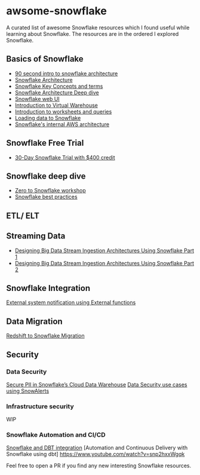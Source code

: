 # awsome-snowflake
A curated list of awesome Snowflake resources which I found useful while learning about Snowflake. The resources are in the ordered I explored Snowflake.

## Basics of Snowflake
- [90 second intro to snowflake architecture](https://www.youtube.com/watch?v=Z2OYJFI2P8I)
- [Snowflake Architecture](https://www.youtube.com/watch?v=QTEprlUFWNY)
- [Snowflake Key Concepts and terms](https://www.youtube.com/watch?v=fEtoYweBNQ4)
- [Snowflake Architecture Deep dive](https://www.youtube.com/watch?v=dxrEHqMFUWI)
- [Snowflake web UI](https://www.youtube.com/watch?v=fEtoYweBNQ4)
- [Introduction to Virtual Warehouse](https://www.youtube.com/watch?v=iOsMbqIDPss)
- [Introduction to worksheets and queries](https://www.youtube.com/watch?v=mH4pvxcfNYw)
- [Loading data to Snowflake](https://www.youtube.com/watch?v=us6MChC8T9Y)
- [Snowflake's internal AWS architecture](https://www.youtube.com/watch?v=1DOrNBv1Sz8)

## Snowflake Free Trial
- [30-Day Snowflake Trial with $400 credit](https://trial.snowflake.com/)

## Snowflake deep dive
- [Zero to Snowflake workshop](https://www.youtube.com/watch?v=bprbBn0ILew)
- [Snowflake best practices](https://www.youtube.com/watch?v=RD5_zYBl3Ss)


## ETL/ ELT


## Streaming Data

- [Designing Big Data Stream Ingestion Architectures Using Snowflake Part 1](http://www.snowflake.com/blog/designing-big-data-stream-ingestion-architectures-using-snowflake-part-1/)
- [Designing Big Data Stream Ingestion Architectures Using Snowflake Part 2](https://www.snowflake.com/blog/designing-data-stream-ingestion-architectures-using-snowflake-part-ii/)

## Snowflake Integration
[External system notification using External functions](https://docs.snowflake.com/en/sql-reference/external-functions.html)

## Data Migration
[Redshift to Snowflake Migration](https://tech.instacart.com/migration-from-redshift-to-snowflake-the-path-for-success-4caaac5e3728)

## Security
### Data Security
[Secure PII in Snowflake’s Cloud Data Warehouse](https://medium.com/hashmapinc/6-steps-to-secure-pii-in-snowflakes-cloud-data-warehouse-f950c35839e3)
[Data Security use cases using SnowAlerts](https://community.snowflake.com/s/article/SnowAlert-Data-Driven-Security-Analytics-using-Snowflake-Cloud-Data-Platform)

### Infrastructure security
WIP

### Snowflake Automation and CI/CD
[Snowflake and DBT integration](https://www.youtube.com/watch?v=5rNquRnNb4E) 
[Automation and Continuous Delivery with Snowflake using dbt] https://www.youtube.com/watch?v=snp2hxxWgqk

Feel free to open a PR if you find any new interesting Snowflake resources.
